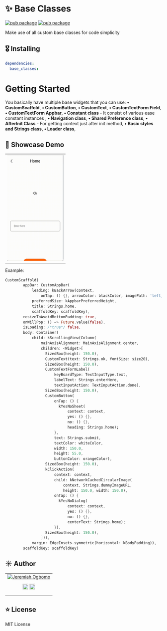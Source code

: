 # ✨ Base Classes
[![pub package](https://img.shields.io/badge/Flutter-base-blue)](https://pub.dev/packages/base_classes) [![pub package](https://img.shields.io/badge/license-MIT-orange)](https://pub.dev/packages/base_classes)

Make use of all custom base classes for code simplicity

## 🎖 Installing
```yaml
dependencies:
  base_classes: 
```

# Getting Started

You basically have multiple base widgets that you can use:
**• CustomScaffold**,
**• CustomButton**,
**• CustomText**,
**• CustomTextForm Field**,
**• CustomTextForm Appbar**,
**• Constant class** - It consist of various ease constant instances ,
**• Navigation class**,
**• Shared Preference class**,
**• AfterInit Class** - For getting context just after init method,
**• Basic styles and Strings class**,
**• Loader class**,

## 🚀 Showcase Demo

<table>
  <tr>
    <td align="center">
      <img src="https://raw.githubusercontent.com/shubhamsinghal06/base_classes/master/demo/base_classes.gif" width="180px" height="340px">
      <br />
    </td>
  </tr>
</table>

Example:

```dart
CustomScaffold(
        appBar: CustomAppBar(
            leading: kBackArrow(context,
                onTap: () {}, arrowColor: blackColor, imagePath: 'left_arrow'),
            preferredSize: kAppbarPreferredHeight,
            title: Strings.home,
            scaffoldKey: scaffoldKey),
        resizeToAvoidBottomPadding: true,
        onWillPop: () => Future.value(false),
        isLoading: /*true*/ false,
        body: Container(
            child: kScrollingView(Column(
                mainAxisAlignment: MainAxisAlignment.center,
                children: <Widget>[
                  SizedBox(height: 150.0),
                  CustomText(text: Strings.ok, fontSize: size20),
                  SizedBox(height: 150.0),
                  CustomTextFormLabel(
                      keyBoardType: TextInputType.text,
                      labelText: Strings.enterHere,
                      textInputAction: TextInputAction.done),
                  SizedBox(height: 150.0),
                  CustomButton(
                      onTap: () {
                        kYesNoSheet(
                            context: context,
                            yes: () {},
                            no: () {},
                            heading: Strings.home);
                      },
                      text: Strings.submit,
                      textColor: whiteColor,
                      width: 150.0,
                      height: 55.0,
                      buttonColor: orangeColor),
                  SizedBox(height: 150.0),
                  kClickAction(
                      context: context,
                      child: kNetworkCachedCircularImage(
                          context, Strings.dummyImageURL,
                          height: 150.0, width: 150.0),
                      onTap: () {
                        kYesNoDialog(
                            context: context,
                            yes: () {},
                            no: () {},
                            centerText: Strings.home);
                      }),
                  SizedBox(height: 150.0),
                ])),
            margin: EdgeInsets.symmetric(horizontal: kBodyPadding)),
        scaffoldKey: scaffoldKey)
```
## ☀️ Author

<table>
  <tr>
    <td align="center">
      <a href = "https://www.instagram.com/shubhamsinghal06/?hl=en"><img src="https://instagram.fdel3-1.fna.fbcdn.net/v/t51.2885-19/s320x320/156851599_782821252646264_2570625904767377381_n.jpg?tp=1&_nc_ht=instagram.fdel3-1.fna.fbcdn.net&_nc_ohc=mDfXtKmRKrQAX8-OEBe&edm=ABfd0MgAAAAA&ccb=7-4&oh=2760b56246fe28c9ae4b2946cf9dff1b&oe=60A2270B&_nc_sid=7bff83" width="72" alt="Jeremiah Ogbomo" /></a>
      <p align="center">
        <a href = "https://github.com/shubhamsinghal06"><img src = "https://www.iconninja.com/files/241/825/211/round-collaboration-social-github-code-circle-network-icon.svg" width="18" height = "18"/></a>
        <a href = "https://www.linkedin.com/in/shubhamsinghal06/"><img src = "https://www.iconninja.com/files/863/607/751/network-linkedin-social-connection-circular-circle-media-icon.svg" width="18" height="18"/></a>
      </p>
    </td>
  </tr> 
</table>

## ⭐️ License

MIT License
